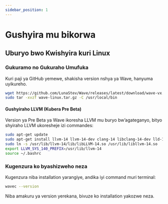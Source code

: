 ```yaml
---
sidebar_position: 1
---
```


# Gushyira mu bikorwa

## Uburyo bwo Kwishyira kuri Linux

### Gukuramo no Gukuraho Umufuka
Kuri paji ya GitHub yemewe, shakisha version nshya ya Wave, hanyuma uyikureho.

```bash
wget https://github.com/LunaStev/Wave/releases/latest/download/wave-vx.x.x-linux.tar.gz
sudo tar -xvzf wave-linux.tar.gz -C /usr/local/bin
```

#### Gushyiraho LLVM (Kubera Pre Beta)
Version ya Pre Beta ya Wave ikoresha LLVM mu buryo bw’agateganyo, bityo shyiraho LLVM ukoresheje izi commandes:

```bash
sudo apt-get update
sudo apt-get install llvm-14 llvm-14-dev clang-14 libclang-14-dev lld-14 clang
sudo ln -s /usr/lib/llvm-14/lib/libLLVM-14.so /usr/lib/libllvm-14.so
export LLVM_SYS_140_PREFIX=/usr/lib/llvm-14
source ~/.bashrc
```

### Kugenzura ko byashizweho neza
Kugenzura niba installation yarangiye, andika iyi command muri terminal:

```bash
wavec --version
```

Niba amakuru ya version yerekana, bivuze ko installation yakozwe neza.